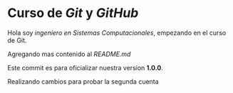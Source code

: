 # Curso de _Git_ y _GitHub_

Hola soy _ingeniero en Sistemas Computacionales_, empezando en el curso de Git. 

Agregando mas contenido al _README.md_

Este commit es para oficializar nuestra version **1.0.0**.

Realizando cambios para probar la segunda cuenta